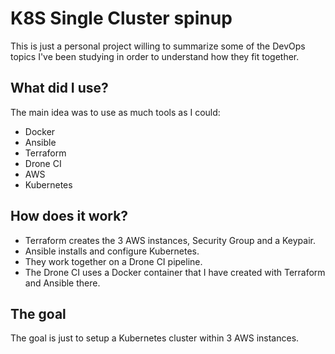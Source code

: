 
# K8S Single Cluster spinup
This is just a personal project willing to summarize some of the DevOps topics I've been studying in order to understand how they fit together.
## What did I use?
The main idea was to use as much tools as I could:

 - Docker
 - Ansible
 - Terraform
 - Drone CI
 - AWS
 - Kubernetes

## How does  it work?

- Terraform creates the 3 AWS instances, Security Group and a Keypair.
- Ansible installs and configure Kubernetes.
- They work together on a Drone CI pipeline.
- The Drone CI uses a Docker container that I have created with Terraform and Ansible there.

## The goal
The goal is just to setup a Kubernetes cluster within 3 AWS instances.